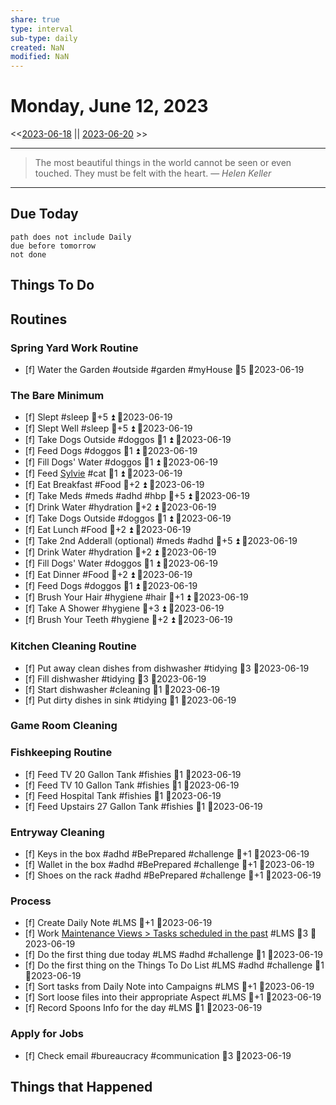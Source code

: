 ```yaml
---
share: true
type: interval
sub-type: daily
created: NaN 
modified: NaN
---
```

# Monday, June 12, 2023
<<[2023-06-18](./2023-06-18.md) || [2023-06-20](./2023-06-20.md) >>

---

> The most beautiful things in the world cannot be seen or even touched. They must be felt with the heart.
> — <cite>Helen Keller</cite>

---
## Due Today
```tasks
path does not include Daily
due before tomorrow
not done
```

## Things To Do
































































































## Routines
### Spring Yard Work Routine
- [f] Water the Garden #outside #garden #myHouse 🥄5 📆2023-06-19


### The Bare Minimum
- [f] Slept #sleep 🥄+5 ⏫  📆2023-06-19
- [f] Slept Well #sleep 🥄+5 ⏫  📆2023-06-19
- [f] Take Dogs Outside  #doggos  🥄1 ⏫ 📆2023-06-19
- [f] Feed Dogs #doggos  🥄1 ⏫ 📆2023-06-19
- [f] Fill Dogs' Water #doggos  🥄1 ⏫ 📆2023-06-19
- [f] Feed [Sylvie](./Sylvie.md) #cat 🥄1 ⏫  📆2023-06-19
- [f] Eat Breakfast #Food  🥄+2 ⏫ 📆2023-06-19
- [f] Take Meds  #meds #adhd #hbp 🥄+5 ⏫ 📆2023-06-19
- [f] Drink Water #hydration 🥄+2 ⏫ 📆2023-06-19
- [f] Take Dogs Outside  #doggos 🥄1 ⏫ 📆2023-06-19
- [f] Eat Lunch #Food  🥄+2 ⏫ 📆2023-06-19
- [f] Take 2nd Adderall (optional) #meds #adhd  🥄+5 ⏫ 📆2023-06-19
- [f] Drink Water #hydration   🥄+2 ⏫ 📆2023-06-19
- [f] Fill Dogs' Water #doggos  🥄1 ⏫ 📆2023-06-19
- [f] Eat Dinner #Food  🥄+2 ⏫ 📆2023-06-19
- [f] Feed Dogs #doggos  🥄1 ⏫ 📆2023-06-19
- [f] Brush Your Hair #hygiene #hair 🥄+1 ⏫ 📆2023-06-19
- [f] Take A Shower #hygiene  🥄+3 ⏫ 📆2023-06-19
- [f] Brush Your Teeth #hygiene 🥄+2 ⏫ 📆2023-06-19


### Kitchen Cleaning Routine
- [f] Put away clean dishes from dishwasher #tidying 🥄3 📆2023-06-19
- [f] Fill dishwasher #tidying 🥄3 📆2023-06-19
- [f] Start dishwasher #cleaning 🥄1 📆2023-06-19
- [f] Put dirty dishes in sink #tidying 🥄1 📆2023-06-19


### Game Room Cleaning


### Fishkeeping Routine
- [f] Feed TV 20 Gallon Tank #fishies 🥄1 📆2023-06-19
- [f] Feed TV 10 Gallon Tank #fishies 🥄1 📆2023-06-19
- [f] Feed Hospital Tank #fishies 🥄1 📆2023-06-19
- [f] Feed Upstairs 27 Gallon Tank #fishies 🥄1 📆2023-06-19


### Entryway Cleaning
- [f] Keys in the box #adhd #BePrepared #challenge 🥄+1 📆2023-06-19
- [f] Wallet in the box #adhd #BePrepared #challenge 🥄+1 📆2023-06-19
- [f] Shoes on the rack #adhd #BePrepared #challenge 🥄+1 📆2023-06-19


### Process
- [f] Create Daily Note #LMS 🥄+1   📆2023-06-19
- [f] Work [Maintenance Views > Tasks scheduled in the past](./Maintenance%20Views.md#Tasks%20scheduled%20in%20the%20past) #LMS  🥄3 📆2023-06-19
- [f] Do the first thing due today #LMS #adhd #challenge 🥄1 📆2023-06-19
- [f] Do the first thing on the Things To Do List #LMS #adhd #challenge 🥄1 📆2023-06-19
- [f] Sort tasks from Daily Note into Campaigns #LMS 🥄+1   📆2023-06-19
- [f] Sort loose files into their appropriate Aspect  #LMS 🥄+1   📆2023-06-19
- [f] Record Spoons Info for the day #LMS 🥄1 📆2023-06-19


### Apply for Jobs
- [f] Check email #bureaucracy #communication 🥄3 📆2023-06-19




## Things that Happened
